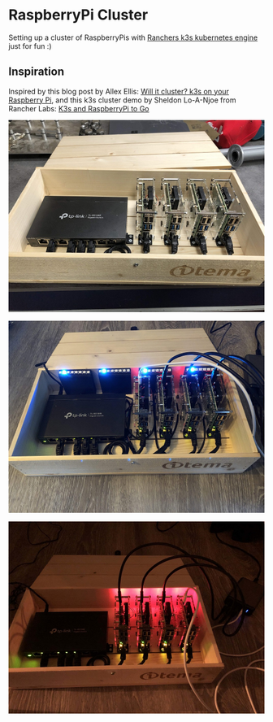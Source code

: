 # RaspberryPi Cluster

Setting up a cluster of RaspberryPis with [Ranchers k3s kubernetes engine](https://k3s.io) just for fun :)

## Inspiration

Inspired by this blog post by Allex Ellis: [Will it cluster? k3s on your Raspberry Pi](https://blog.alexellis.io/test-drive-k3s-on-raspberry-pi/), and this k3s cluster demo by Sheldon Lo-A-Njoe from Rancher Labs: [K3s and RaspberryPi to Go](https://www.youtube.com/watch?v=fkMB8DnGiaA)

![](docs/resources/rpi-cluster-2.jpg)

![](docs/resources/rpi-cluster-5.jpg)

![](docs/resources/rpi-cluster-3.jpg)

